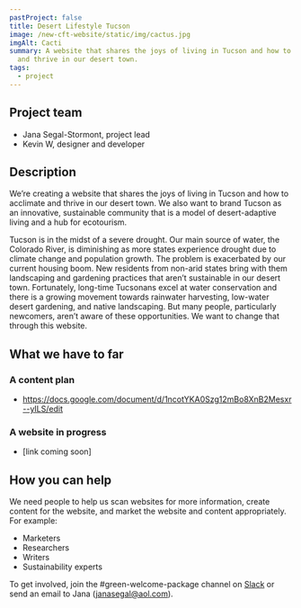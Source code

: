 ```yaml
---
pastProject: false
title: Desert Lifestyle Tucson
image: /new-cft-website/static/img/cactus.jpg
imgAlt: Cacti
summary: A website that shares the joys of living in Tucson and how to acclimate
  and thrive in our desert town.
tags:
  - project
---
```

## Project team

* Jana Segal-Stormont, project lead 
* Kevin W, designer and developer

## Description

We’re creating a website that shares the joys of living in Tucson and how to acclimate and thrive in our desert town. We also want to brand Tucson as an innovative, sustainable community that is a model of desert-adaptive living and a hub for ecotourism.

Tucson is in the midst of a severe drought. Our main source of water, the Colorado River, is diminishing as more states experience drought due to climate change and population growth. The problem is exacerbated by our current housing boom. New residents from non-arid states bring with them landscaping and gardening practices that aren’t sustainable in our desert town. Fortunately, long-time Tucsonans excel at water conservation and there is a growing movement towards rainwater harvesting, low-water desert gardening, and native landscaping. But many people, particularly newcomers, aren’t aware of these opportunities. We want to change that through this website.

## What we have to far

### A content plan 

* https://docs.google.com/document/d/1ncotYKA0Szg12mBo8XnB2Mesxr--yILS/edit

### A website in progress

* \[link coming soon]

## How you can help

We need people to help us scan websites for more information, create content for the website, and market the website and content appropriately. For example:

* Marketers
* Researchers
* Writers
* Sustainability experts

To get involved, join the #green-welcome-package channel on [Slack](https://codefortucson.slack.com/) or send an email to Jana ([janasegal@aol.com](mailto:Janasegal@aol.com)).